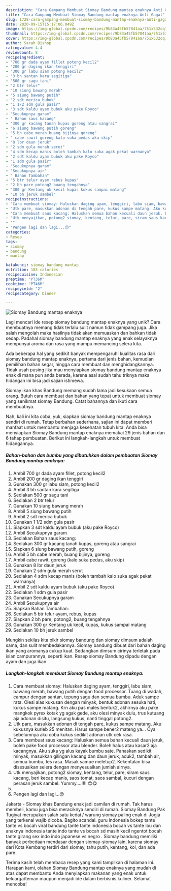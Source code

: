```yaml
---
description: "Cara Gampang Membuat Siomay Bandung mantap enaknya Anti Gagal"
title: "Cara Gampang Membuat Siomay Bandung mantap enaknya Anti Gagal"
slug: 1728-cara-gampang-membuat-siomay-bandung-mantap-enaknya-anti-gagal
date: 2020-09-15T15:17:06.049Z
image: https://img-global.cpcdn.com/recipes/9b83a45fb57841aa/751x532cq70/siomay-bandung-mantap-enaknya-foto-resep-utama.jpg
thumbnail: https://img-global.cpcdn.com/recipes/9b83a45fb57841aa/751x532cq70/siomay-bandung-mantap-enaknya-foto-resep-utama.jpg
cover: https://img-global.cpcdn.com/recipes/9b83a45fb57841aa/751x532cq70/siomay-bandung-mantap-enaknya-foto-resep-utama.jpg
author: Sarah Bishop
ratingvalue: 4.4
reviewcount: 8
recipeingredient:
- "700 gr dada ayam fillet potong kecil2"
- "200 gr daging ikan tenggiri"
- "300 gr labu siam potong kecil2"
- "3 bh santan kara segitiga"
- "500 gr sagu tani"
- "2 btr telur"
- "10 siung bawang merah"
- "5 siung bawang putih"
- "2 sdt merica bubuk"
- "1 1/2 sdm gula pasir"
- "3 sdt kaldu ayam bubuk aku pake Royco"
- "Secukupnya garam"
- " Bahan saus kacang"
- "300 gr kacang tanah kupas goreng atau sangrai"
- "6 siung bawang putih goreng"
- "5 bh cabe merah buang bijinya goreng"
- " cabe rawit goreng kalo suka pedas aku skip"
- "8 lbr daun jeruk"
- "2 sdm gula merah serut"
- "4 sdm kecap manis boleh tambah kalo suka agak pekat warnanya"
- "2 sdt kaldu ayam bubuk aku pake Royco"
- "1 sdm gula pasir"
- "Secukupnya garam"
- "Secukupnya air"
- " Bahan Tambahan"
- "5 btr telur ayam rebus kupas"
- "2 bh pare potong2 buang tengahnya"
- "300 gr Kentang uk kecil kupas kukus sampai matang"
- "10 bh jeruk sambel"
recipeinstructions:
- "Cara membuat siomay: Haluskan daging ayam, tenggiri, labu siam, bawang merah, bawang putih dengan food processor. Tuang di wadah, campur dengan santan, tepung sagu dan semua bumbu. Aduk sampe rata. Olesi alas kukusan dengan minyak, bentuk adonan sesuka hati, kukus sampe matang. Krn aku pas males bentuk2, akhirnya aku pake mangkok pyrex kotak yg agak gede, aku olesi minyak dulu, trus kutuang aja adonan disitu, langsung kukus, nanti tinggal potong2."
- "Utk pare, masukkan adonan di tengah pare, kukus sampe matang. Aku kukusnya kurleb 25 menitan. Harus sampe bener2 mateng ya... Oya sebelumnya aku coba kukus sedikit adonan utk cek rasa."
- "Cara membuat saus kacang: Haluskan semua bahan kecuali daun jeruk, boleh pake food processor atau blender. Boleh halus atau kasar2 aja kacangnya. Aku suka yg alus kayak bumbu sate. Panaskan sedikit minyak, masukkan gilingan kacang dan daun jeruk, aduk2, tambah air, semua bumbu, tes rasa. Masak sampe meletup2. Kekentalan bisa disesuaikan selera dengan menyesuaikan jumlah airnya."
- "Utk menyajikan, potong2 siomay, kentang, telur, pare, siram saus kacang, beri kecap manis, saos tomat, saos sambal, kucuri dengan perasan jeruk sambel. Yummy....!!!! 😍😋"
- ""
- "Pengen lagi dan lagi...😙"
categories:
- Resep
tags:
- siomay
- bandung
- mantap

katakunci: siomay bandung mantap 
nutrition: 183 calories
recipecuisine: Indonesian
preptime: "PT36M"
cooktime: "PT46M"
recipeyield: "2"
recipecategory: Dinner

---
```



![Siomay Bandung mantap enaknya](https://img-global.cpcdn.com/recipes/9b83a45fb57841aa/751x532cq70/siomay-bandung-mantap-enaknya-foto-resep-utama.jpg)

Lagi mencari ide resep siomay bandung mantap enaknya yang unik? Cara membuatnya memang tidak terlalu sulit namun tidak gampang juga. Jika salah mengolah maka hasilnya tidak akan memuaskan dan bahkan tidak sedap. Padahal siomay bandung mantap enaknya yang enak selayaknya mempunyai aroma dan rasa yang mampu memancing selera kita.

Ada beberapa hal yang sedikit banyak mempengaruhi kualitas rasa dari siomay bandung mantap enaknya, pertama dari jenis bahan, kemudian pemilihan bahan segar, hingga cara membuat dan menghidangkannya. Tidak usah pusing jika mau menyiapkan siomay bandung mantap enaknya enak di mana pun anda berada, karena asal sudah tahu triknya maka hidangan ini bisa jadi sajian istimewa.

Siomay ikan khas Bandung memang sudah lama jadi kesukaan semua orang. Butuh cara membuat dan bahan yang tepat untuk membuat siomay yang senikmat siomay Bandung. Catat bahannya dan ikuti cara membuatnya.


Nah, kali ini kita coba, yuk, siapkan siomay bandung mantap enaknya sendiri di rumah. Tetap berbahan sederhana, sajian ini dapat memberi manfaat untuk membantu menjaga kesehatan tubuh kita. Anda bisa menyiapkan Siomay Bandung mantap enaknya memakai 29 jenis bahan dan 6 tahap pembuatan. Berikut ini langkah-langkah untuk membuat hidangannya.

<!--inarticleads1-->

##### Bahan-bahan dan bumbu yang dibutuhkan dalam pembuatan Siomay Bandung mantap enaknya:

1. Ambil 700 gr dada ayam fillet, potong kecil2
1. Ambil 200 gr daging ikan tenggiri
1. Gunakan 300 gr labu siam, potong kecil2
1. Ambil 3 bh santan kara segitiga
1. Sediakan 500 gr sagu tani
1. Sediakan 2 btr telur
1. Gunakan 10 siung bawang merah
1. Ambil 5 siung bawang putih
1. Ambil 2 sdt merica bubuk
1. Gunakan 1 1/2 sdm gula pasir
1. Siapkan 3 sdt kaldu ayam bubuk (aku pake Royco)
1. Ambil Secukupnya garam
1. Sediakan  Bahan saus kacang:
1. Sediakan 300 gr kacang tanah kupas, goreng atau sangrai
1. Siapkan 6 siung bawang putih, goreng
1. Ambil 5 bh cabe merah, buang bijinya, goreng
1. Ambil  cabe rawit, goreng (kalo suka pedas, aku skip)
1. Gunakan 8 lbr daun jeruk
1. Gunakan 2 sdm gula merah serut
1. Sediakan 4 sdm kecap manis (boleh tambah kalo suka agak pekat warnanya)
1. Ambil 2 sdt kaldu ayam bubuk (aku pake Royco)
1. Sediakan 1 sdm gula pasir
1. Gunakan Secukupnya garam
1. Ambil Secukupnya air
1. Siapkan  Bahan Tambahan:
1. Sediakan 5 btr telur ayam, rebus, kupas
1. Siapkan 2 bh pare, potong2, buang tengahnya
1. Gunakan 300 gr Kentang uk kecil, kupas, kukus sampai matang
1. Sediakan 10 bh jeruk sambel


Mungkin sekilas kita pikir siomay bandung dan siomay dimsum adalah sama, dan sulit membedakannya. Siomay bandung dibuat dari bahan daging ikan yang aromanya cukup kuat. Sedangkan dimsum cirinya terletak pada isian campurannya, seperti ikan. Resep siomay Bandung dipadu dengan ayam dan juga ikan. 

<!--inarticleads2-->

##### Langkah-langkah membuat Siomay Bandung mantap enaknya:

1. Cara membuat siomay: Haluskan daging ayam, tenggiri, labu siam, bawang merah, bawang putih dengan food processor. Tuang di wadah, campur dengan santan, tepung sagu dan semua bumbu. Aduk sampe rata. Olesi alas kukusan dengan minyak, bentuk adonan sesuka hati, kukus sampe matang. Krn aku pas males bentuk2, akhirnya aku pake mangkok pyrex kotak yg agak gede, aku olesi minyak dulu, trus kutuang aja adonan disitu, langsung kukus, nanti tinggal potong2.
1. Utk pare, masukkan adonan di tengah pare, kukus sampe matang. Aku kukusnya kurleb 25 menitan. Harus sampe bener2 mateng ya... Oya sebelumnya aku coba kukus sedikit adonan utk cek rasa.
1. Cara membuat saus kacang: Haluskan semua bahan kecuali daun jeruk, boleh pake food processor atau blender. Boleh halus atau kasar2 aja kacangnya. Aku suka yg alus kayak bumbu sate. Panaskan sedikit minyak, masukkan gilingan kacang dan daun jeruk, aduk2, tambah air, semua bumbu, tes rasa. Masak sampe meletup2. Kekentalan bisa disesuaikan selera dengan menyesuaikan jumlah airnya.
1. Utk menyajikan, potong2 siomay, kentang, telur, pare, siram saus kacang, beri kecap manis, saos tomat, saos sambal, kucuri dengan perasan jeruk sambel. Yummy....!!!! 😍😋
1. 
1. Pengen lagi dan lagi...😙


Jakarta - Siomay khas Bandung enak jadi camilan di rumah. Tak harus membeli, kamu juga bisa meraciknya sendiri di rumah. Siomay Bandung Pak Tugiyat merupakan salah satu kedai / warung siomay paling enak di Jogja yang terkenal wajib dicoba. Bagito scandal. guru indonesia bokep tante tante vs bocah viral bandung tante tante indonesia bocah vs tante ibu dan anaknya indonesia tante indo tante vs bocah sd masih kecil ngentot bocah tante girang sex indo indo japanese vs negro . Siomay bandung memiliki banyak perbedaan mendasar dengan siomay-siomay lain, karena siomay dari Kota Kembang terdiri dari siomay, tahu putih, kentang, kol, dan ada pare. 

Terima kasih telah membaca resep yang kami tampilkan di halaman ini. Harapan kami, olahan Siomay Bandung mantap enaknya yang mudah di atas dapat membantu Anda menyiapkan makanan yang enak untuk keluarga/teman maupun menjadi ide dalam berbisnis kuliner. Selamat mencoba!
